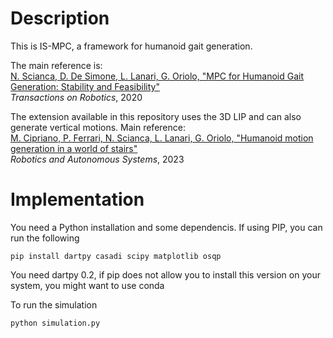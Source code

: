 # Description
This is IS-MPC, a framework for humanoid gait generation.

The main reference is:<br />
[N. Scianca, D. De Simone, L. Lanari, G. Oriolo, "MPC for Humanoid Gait Generation: Stability and Feasibility"](https://ieeexplore.ieee.org/document/8955951)<br />
*Transactions on Robotics*, 2020

The extension available in this repository uses the 3D LIP and can also generate vertical motions. Main reference:<br />
[M. Cipriano, P. Ferrari, N. Scianca, L. Lanari, G. Oriolo, "Humanoid motion generation in a world of stairs"](https://www.sciencedirect.com/science/article/pii/S0921889023001343)<br />
*Robotics and Autonomous Systems*, 2023


# Implementation
You need a Python installation and some dependencis. If using PIP, you can run the following
```
pip install dartpy casadi scipy matplotlib osqp
```
You need dartpy 0.2, if pip does not allow you to install this version on your system, you might want to use conda

To run the simulation
```
python simulation.py
```

